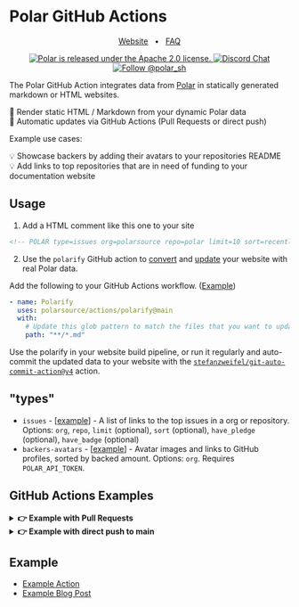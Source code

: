 

# Polar GitHub Actions

<div align="center">
  
<a href="https://polar.sh">Website</a>
<span>&nbsp;&nbsp;•&nbsp;&nbsp;</span>
<a href="https://polar.sh/faq">FAQ</a>


<p align="center">
  <a href="https://github.com/polarsource/polar/blob/main/LICENSE">
    <img src="https://img.shields.io/badge/license-Apache%202.0-blue.svg" alt="Polar is released under the Apache 2.0 license." />
  </a>

  <a href="https://discord.gg/STfRufb32V">
    <img src="https://img.shields.io/badge/chat-on%20discord-7289DA.svg" alt="Discord Chat" />
  </a>

  <a href="https://twitter.com/intent/follow?screen_name=polar_sh">
    <img src="https://img.shields.io/twitter/follow/polar_sh.svg?label=Follow%20@polar_sh" alt="Follow @polar_sh" />
  </a>
</p>
</div>


The Polar GitHub Action integrates data from [Polar](https://polar.sh/) in statically generated markdown or HTML websites.

🧰 Render static HTML / Markdown from your dynamic Polar data  
🔄 Automatic updates via GitHub Actions (Pull Requests or direct push)  
  
Example use cases:
  
💡 Showcase backers by adding their avatars to your repositories README  
💡 Add links to top repositories that are in need of funding to your documentation website  

## Usage


1. Add a HTML comment like this one to your site

```html
<!-- POLAR type=issues org=polarsource repo=polar limit=10 sort=recently_updated -->
```

2. Use the `polarify` GitHub action to [convert](https://github.com/polarsource/actions/commit/5391b344ce3e0106e6dd24fb6c90fdc0e91d8c10) and [update](https://github.com/polarsource/actions/commit/f2c3d98b39b716c84437d4d39995c518c7861514) your website with real Polar data.

Add the following to your GitHub Actions workflow. ([Example](https://github.com/polarsource/actions/blob/main/.github/workflows/self_check_polarify.yaml))

```yaml
- name: Polarify
  uses: polarsource/actions/polarify@main
  with:
    # Update this glob pattern to match the files that you want to update
    path: "**/*.md"
```

Use the polarify in your website build pipeline, or run it regularly and auto-commit the updated data to your website with the [`stefanzweifel/git-auto-commit-action@v4`](https://github.com/stefanzweifel/git-auto-commit-action) action.

## "types"

* `issues` - [[example](./polarify/demo.md)]  - A list of links to the top issues in a org or repository. Options: `org`, `repo`, `limit` (optional), `sort` (optional), `have_pledge` (optional), `have_badge` (optional)
* `backers-avatars` - [[example](./polarify/demo-backers-avatars.md)] - Avatar images and links to GitHub profiles, sorted by backed amount. Options: `org`. Requires `POLAR_API_TOKEN`.

## GitHub Actions Examples

<details>
  <summary><strong>👉 Example with Pull Requests</strong></summary>


```yaml
name: Polarify

on:
  # Run after every push
  push:
    branches: ["main"]

  # Daily at 07:00
  schedule:
    - cron: "0 7 * * *"

jobs:
  polarify:
    name: "Polarify"
    timeout-minutes: 15
    runs-on: ubuntu-22.04

    permissions:
      # Give the default GITHUB_TOKEN write permission to commit and push the changed files back to the repository.
      contents: write
      # Depending on your use-case, you might need to check "Allow GitHub Actions to create and approve pull requests" in the repositories "Actions > General" settings.
      pull-requests: write

    steps:
      - name: Check out code
        uses: actions/checkout@v3

      - name: Polarify
        uses: polarsource/actions/polarify@main
        with:
          # Update this glob pattern to match the files that you want to update
          path: "**/*.md"
        # This is needed if you're accessing private data in the action (type=pledgers), if not, you can skip it!
        env:
          POLAR_API_TOKEN: ${{ secrets.POLAR_API_TOKEN }}

      - name: Create Pull Request
        uses: peter-evans/create-pull-request@v5
        with:
          title: "Updated data from Polar"
          commit-message: "polar: updated data from Polar"
          body: "Automatic changes from Polar and the Polarify GitHub Action"
          branch: "polarify"
          delete-branch: true # delete the branch after merging
```

</details>

<details>
  <summary><strong>👉 Example with direct push to main</strong></summary>

```yaml
name: Polarify

on:
  # Run after every push
  push:
    branches: ["main"]

  # Daily at 07:00
  schedule:
    - cron: "0 7 * * *"

jobs:
  polarify:
    name: "Polarify"
    timeout-minutes: 15
    runs-on: ubuntu-22.04

    permissions:
      # Give the default GITHUB_TOKEN write permission to commit and push the changed files back to the repository.
      contents: write

    steps:
      - name: Check out code
        uses: actions/checkout@v3

      - name: Polarify
        uses: polarsource/actions/polarify@main
        with:
          # Update this glob pattern to match the files that you want to update
          path: "**/*.md"
        # This is needed if you're accessing private data in the action (type=pledgers), if not, you can skip it!
        env:
          POLAR_API_TOKEN: ${{ secrets.POLAR_API_TOKEN }}

      - uses: stefanzweifel/git-auto-commit-action@v4
        with:
          commit_message: Update polar comments
```
</details>

## Example

* [Example Action](https://github.com/polarsource/actions/blob/main/.github/workflows/self_check_polarify.yaml)
* [Example Blog Post](https://github.com/polarsource/actions/blob/main/polarify/demo.md?plain=1)

